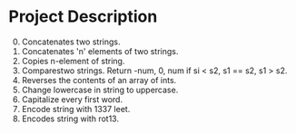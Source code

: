 
# Project Description

0. Concatenates two strings.
1. Concatenates 'n' elements of two strings.
2. Copies n-element of string.
3. Comparestwo strings. Return -num, 0, num if si < s2, s1 == s2, s1 > s2.
4. Reverses the contents of an array of ints.
5. Change lowercase in string to uppercase.
6. Capitalize every first word.
7. Encode string with 1337 leet.
8. Encodes string with rot13.
